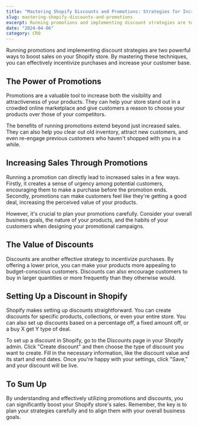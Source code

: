 ```yaml
---
title: "Mastering Shopify Discounts and Promotions: Strategies for Increased Sales"
slug: mastering-shopify-discounts-and-promotions
excerpt: Running promotions and implementing discount strategies are two powerful ways to boost sales on your Shopify store.
date: "2024-04-06"
category: CRO
---
```


Running promotions and implementing discount strategies are two powerful ways to boost sales on your Shopify store. By mastering these techniques, you can effectively incentivize purchases and increase your customer base.

## The Power of Promotions

Promotions are a valuable tool to increase both the visibility and attractiveness of your products. They can help your store stand out in a crowded online marketplace and give customers a reason to choose your products over those of your competitors.

The benefits of running promotions extend beyond just increased sales. They can also help you clear out old inventory, attract new customers, and even re-engage previous customers who haven't shopped with you in a while.

## Increasing Sales Through Promotions

Running a promotion can directly lead to increased sales in a few ways. Firstly, it creates a sense of urgency among potential customers, encouraging them to make a purchase before the promotion ends. Secondly, promotions can make customers feel like they're getting a good deal, increasing the perceived value of your products.

However, it's crucial to plan your promotions carefully. Consider your overall business goals, the nature of your products, and the habits of your customers when designing your promotional campaigns.

## The Value of Discounts

Discounts are another effective strategy to incentivize purchases. By offering a lower price, you can make your products more appealing to budget-conscious customers. Discounts can also encourage customers to buy in larger quantities or more frequently than they otherwise would.

## Setting Up a Discount in Shopify

Shopify makes setting up discounts straightforward. You can create discounts for specific products, collections, or even your entire store. You can also set up discounts based on a percentage off, a fixed amount off, or a buy X get Y type of deal.

To set up a discount in Shopify, go to the Discounts page in your Shopify admin. Click "Create discount" and then choose the type of discount you want to create. Fill in the necessary information, like the discount value and its start and end dates. Once you're happy with your settings, click "Save," and your discount will be live.

## To Sum Up

By understanding and effectively utilizing promotions and discounts, you can significantly boost your Shopify store's sales. Remember, the key is to plan your strategies carefully and to align them with your overall business goals.